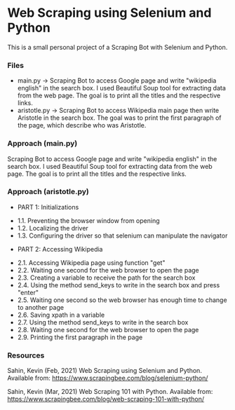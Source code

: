 # Web Scraping using Selenium and Python 

This is a small personal project of a Scraping Bot with Selenium and Python. 

### Files

* main.py -> Scraping Bot to access Google page and write "wikipedia english" in the search box. I used Beautiful Soup tool for extracting data from the web page. The goal is to print all the titles and the respective links. 
* aristotle.py -> Scraping Bot to access Wikipedia main page then write Aristotle in the search box. The goal was to print the first paragraph of the page, which describe who was Aristotle. 

### Approach (main.py)  

Scraping Bot to access Google page and write "wikipedia english" in the search box. I used Beautiful Soup tool for extracting data from the web page. The goal is to print all the titles and the respective links.


### Approach (aristotle.py)  

*   PART 1: Initializations
  -  1.1. Preventing the browser window from opening
  -  1.2. Localizing the driver
  -  1.3. Configuring the driver so that selenium can manipulate the navigator

*   PART 2: Accessing Wikipedia
   - 2.1. Accessing Wikipedia page using function "get"
   - 2.2. Waiting one second for the web browser to open the page
   - 2.3. Creating a variable to receive the path for the search box
   - 2.4. Using the method send_keys to write in the search box and press "enter"
   - 2.5. Waiting one second so the web browser has enough time to change to another page
   - 2.6. Saving xpath in a variable
   - 2.7. Using the method send_keys to write in the search box
   - 2.8. Waiting one second for the web browser to open the page
   - 2.9. Printing the first paragraph in the page


### Resources

Sahin, Kevin (Feb, 2021) Web Scraping using Selenium and Python. Available from: https://www.scrapingbee.com/blog/selenium-python/

Sahin, Kevin (Mar, 2021) Web Scraping 101 with Python. Available from: https://www.scrapingbee.com/blog/web-scraping-101-with-python/

